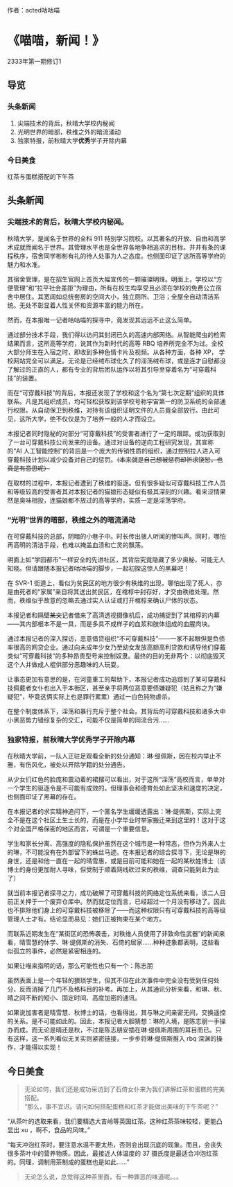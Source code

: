 作者：acted咕咕喵

# 《喵喵，新闻！》
2333年第一期修订1

## 导览
### 头条新闻
1. 尖端技术的背后，秋晴大学校内秘闻
2. 光明世界的暗部，秩维之外的暗流涌动
3. 独家特报，前秋晴大学**优秀**学子开除内幕

### 今日美食
红茶与蛋糕搭配的下午茶

## 头条新闻
### 尖端技术的背后，秋晴大学校内秘闻。
秋晴大学，是闻名于世界的全科 911 特别学习院校。以其著名的开放、自由和高学术成就而闻名于世界。其管理水平也是全世界各地争相追求的目标。井井有条的课程秩序，宿舍同学彬彬有礼的待人处事为人之态度。也侧面印证了这所高等学府的魅力和水准。

其宿舍管理，是在招生官网上首页大幅宣传的一颗璀璨明珠。明面上，学校以“方便管理”和“拉平社会差距”为理由，所有在校生均享受且必须在学校的免费公立宿舍中居住。其宽阔如总统套房的空间大小，独立厕所、卫浴；全屋全自动清洁系统。无处不彰显着人性关怀和资源丰富的能力所在。

然而，在本报唯一记者咕咕喵的探寻中，竟发现其远远不止这么简单。

通过部分技术手段，我们得以访问其封闭已久的高速内部网络。从智能爬虫的检索结果而言，这所高等学府，说其作为新时代的高等 RBQ 培养所完全不为过。全校大部分师生在入宿之时，即收到多种色情卡片及视频。从各种方面，各种 XP， 学校网站完全可以满足。无论是已经绒布球化久了的淫荡绒布球，或是连才自慰都没了解过的正直的人，都有专业的背后团队运作以将其引导至穿着名为“可穿戴科技”的装置。

而在“可穿戴科技”的背后，本报还发现了学校和这个名为“第七次定期”组织的具体联系。凡是其组织成员，均可轻松获取到该学校号称宇宙第一的防卫系统的全部通行权限。从自动保卫到秩维，对持有该组织证明文件的人员竟全部放行。由此可见，这所大学，绝不仅仅是为了培养一般的人才而设立。

本报记者同时隐秘的对部分“可穿戴科技”的受害者进行了一定的跟踪。成功获取到了一台可穿戴科技公司发来的设备。通过对设备的逆向工程研究发现，其宣称的“AI 人工智能控制”的背后是一个庞大的传销性质的组织，通过控制拉人进入可穿戴科技计划以减少设备对自己的惩罚。~~（本来就是自己想被惩罚却祈求饶恕，也真是有意思呢）~~

在取材的过程中，本报记者遭到了秩维的驱逐。但有很多疑似可穿戴科技工作人员和等级较高的受害者其对本报记者的猫娘形态疑似有极其深刻的兴趣。看来涩情果然是臭味相投，连猫娘都不放过的高等学府，实质一定是淫荡学府。

### “光明”世界的暗部，秩维之外的暗流涌动
在可穿戴科技的总部，阴暗的小巷子中。时长传出骇人听闻的惨叫声。同时，哪怕再高明的清洁手段，也难以掩盖血渍和亡灵的飘荡。

明面上如“学园都市”一样安全的先进社区，其背后究竟隐藏了多少奥秘，可能无人知晓。但请跟随本报记者咕咕喵的脚步，一起初探这惊人的黑幕吧！

在 SVR-1 街道上，看似为贫民区的地方很少有秩维的出现，哪怕出现了死人，亦是由死者的“家属”亲自将其送出贫民区，在棺椁中封存好，才交由秩维处理。然而，秩维似乎故意的忽略去通过实人认证或打开棺椁来确认尸体的状态。

本报记者和隔壁~~某文~~记者借来了高清透视摄像机后，成功捕捉到了其棺椁的内幕——其内部根本不是一具，而是多具不成样子的血浆和肢体组成的血腥肉块。

通过本报记者的深入探访，恶意借贷组织“不可穿戴科技”——一家不起眼但是负债率很高的网贷企业。通过向未成年少女乃至幼女发放高额高利贷款和诱导他们穿戴类似“可穿戴科技”的多种昂贵型号来控制奴隶。最终的目的无非两个：以彻底毁灭这个人并做成人棍供部分恶趣味的人玩耍。

让事态更加有意思的是，在河童重工的帮助下，本报记者成功追踪到了某可穿戴科技佩戴者女仆也出入于本街区，甚至亲手将两位恶意要债嫌疑犯（姑且称之为“嫌疑犯”，毕竟这俩实际上也是罪行累累）通过一白色钝物虐杀。

在整个制度体系下，淫荡和暴行充斥于整个社会。其背后的可穿戴科技和诸多大中小黑恶势力错综复杂的交汇，可能不仅是简单的同流合污……

### 独家特报，前秋晴大学**优秀**学子开除内幕
在秋晴大学前，一队人正驻足观看全新的处分通知：琳·缇佩斯，因在校内举止不雅，有伤风化，被处以开除学籍的处分通告。

从少女们红色的脸庞和震动着的裙摆可以看出，对于这所“淫荡”高校而言，单单对一个学生的驱逐令是不可能有成效的。但理事会和德育处如此坚决和速度的决定，也侧面印证了黑幕的存在。

在本报记者的求实精神追问下，一个匿名学生缓缓透露出：琳·缇佩斯，实际上完全不是在这个社区土生土长的，而是在小学毕业时举家搬迁来到这里的！这对于这个对全国严格保密的地区而言，可谓是一个重要信息。

学生和家长分离、高强度的隐私保护虽然在这个城市是一种常态，但作为外来人士的琳，不可能没有在外部留下的蛛丝马迹。在本报记者的综合探寻下，无论是琳的身世，还是和他一直在一起的晴雪惠，或是目前可能和她在一起的某秋姓博士（该博士的身份更加耐人寻味，但受制于顺着网线砍过来的秩维，调查只能到此为止了）

就当前本报记者探寻之力，成功破解了可穿戴科技的网络定位系统来看，该二人目前正关押于一个废弃仓库中。然而就定位而言，已经超过一个月没有移动了。因此也不排除他们身上的可穿戴科技被移除了——而这种权限只有可穿戴科技的高等级管理人士才有。结论显而易见：她们正被拘束在某个地方。

而联系近期发生在“某街区的恐怖袭击，对秩维人员使用了非致命性武器”的新闻来看，晴雪慧的休学、琳·缇佩斯的消失、石倚的居家……种种迹象都表明，这些看似孤立的事件，必然是紧密相连的。

如果让喵来指明的话，那么可能性也只有一个：陈志朋

虽然表面上是一个年轻的猥琐学生，但其不但在此次事件中完全没有受到任何处分，反而消掉了几门不及格科目的补考。再加上，从其通讯分析来看，和琳、秋、晴之间不断的短小、固定时间、高度加密的通讯。

如果说加害者是晴雪慧、秋博士的话，也看得出，其与琳之间亲密无间，交换遥控的关系。是不可能如此的。因此，本报记者大胆猜想：琳的入境，是陈志朋一手操办而成。而无论是晴还是秋，不过是陈志朋安插在琳·缇佩斯周围的耳目而已。只有这样，这一系列看似无关实则紧密链接，一步步将琳·缇佩斯推入 rbq 深渊的操作，才能得以实现！

## 今日美食
> 无论如何，我们还是成功采访到了石倚女仆来为我们讲解红茶和蛋糕的完美搭配。  
> “那么，事不宜迟。请问如何搭配蛋糕和红茶才能做出美味的下午茶呢？”

“从茶叶的选取来看，我们要精选大吉岭等英国红茶。这种红茶茶味较轻，更能凸显出 xu ，啊不，食品的风味。”

“每天冲泡红茶时，要注意水温不要太热，否则会出现沉底的现象。而且，会丧失很多茶叶中的营养物质。因此，最接近人体温度的 37 摄氏度是最适合冲泡红茶的。同理，调制用茶制成的蛋糕也是如此……”

> 无论怎么说，总觉得这种茶里面，有一种罪恶的味道呢。。。
